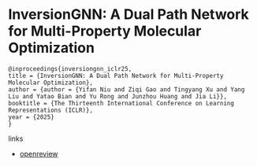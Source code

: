 # InversionGNN: A Dual Path Network for Multi-Property Molecular Optimization

```
@inproceedings{inversiongnn_iclr25,
title = {InversionGNN: A Dual Path Network for Multi-Property Molecular Optimization},
author = {author = {Yifan Niu and Ziqi Gao and Tingyang Xu and Yang Liu and Yatao Bian and Yu Rong and Junzhou Huang and Jia Li}},
booktitle = {The Thirteenth International Conference on Learning Representations (ICLR)},
year = {2025}
}
```

links
- [openreview](https://openreview.net/forum?id=nYPuSzGE3X)
